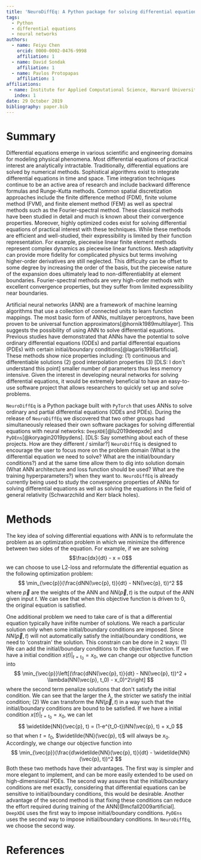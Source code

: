 ```yaml
---
title: 'NeuroDiffEq: A Python package for solving differential equations with neural networks'
tags:
  - Python
  - differential equations
  - neural networks
authors:
  - name: Feiyu Chen
    orcid: 0000-0002-0476-9998
    affiliation: 1
  - name: David Sondak
    affiliation: 1
  - name: Pavlos Protopapas
    affiliation: 1
affiliations:
 - name: Institute for Applied Computational Science, Harvard University, Cambridge, MA, United States
   index: 1
date: 29 October 2019
bibliography: paper.bib
---
```


# Summary

Differential equations emerge in various scientific and engineering domains for modeling physical phenomena.  Most
differential equations of practical interest are analytically intractable.  Traditionally, differential equations are solved
by numerical methods.  Sophistical algorithms exist to integrate differential equations in time and space.  Time integration
techniques continue to be an active area of research and include backward difference formulas and Runge-Kutta methods.
Common spatial discretization approaches include the finite difference method (FDM), finite volume method (FVM), and finite
element method (FEM) as well as spectral methods such as the Fourier-spectral method.  These classical methods have been
studied in detail and much is known about their convergence properties.  Moreover, highly optimized codes exist for solving
differential equations of practical interest with these techniques.  While these methods are efficient and well-studied,
their expressibility is limited by their function representation.  For example, piecewise linear finite element methods
represent complex dynamics as piecewise linear functions.  Mesh adaptivity can provide more fidelity for complicated physics
but terms involving higher-order derivatives are still neglected.  This difficulty can be offset to some degree by increasing
the order of the basis, but the piecewise nature of the expansion does ultimately lead to non-differentiablity at element
boundaries.  Fourier-spectral methods are very high-order methods with excellent convergence properties, but they
suffer from limited expressibility near boundaries.

Artificial neural networks (ANN) are a framework of machine learning algorithms that use a collection of connected units to
learn function mappings. The most basic form of ANNs, multilayer perceptrons, have been proven to be universal function 
approximators[@hornik1989multilayer]. This suggests the possibility of using ANN to solve differential equations. Previous 
studies have demonstrated that ANNs have the potential to solve ordinary differential equations (ODEs) and partial
differential equations (PDEs) with certain initial/boundary conditions[@lagaris1998artificial]. These methods show nice
properties including: (1) continuous and differentiable solutions (2) good interpolation properties (3) [DLS:  I don't
understand this point] smaller number of parameters thus less memory intensive.  Given the interest in developing neural
networks for solving differential equations, it would be extremely beneficial to have an easy-to-use software project that
allows researchers to quickly set up and solve problems.

``NeuroDiffEq`` is a Python package built with ``PyTorch`` that uses ANNs to solve ordinary and partial differential
equations (ODEs and PDEs).  During the release of ``NeuroDiffEq`` we discovered that two other groups had simultaneously
released their own software packages for solving differential equations with neural networks:  ``DeepXDE``[@lu2019deepxde]
and ``PyDEns``[@koryagin2019pydens]. [DLS:  Say something about each of these projects.  How are they different / similar?]
``NeuroDiffEq`` is designed to encourage the user to focus more on the problem domain (What is the differential equation we
need to solve? What are the initial/boundary conditions?) and at the same time allow them to dig into solution domain (What
ANN architecture and loss function should be used? What are the training hyperparameters?) when they want to.  ``NeuroDiffEq`` 
is already currently being  used to study the convergence properties of ANNs for solving differential equations as well as
solving the equations in the field of general relativity (Schwarzchild and Kerr black holes). 

# Methods

The key idea of solving differential equations with ANN is to reformulate the problem as an optimization problem in which we minimize the difference between two sides of the equation. For example, if we are solving 
$$\frac{dx}{dt} - x = 0$$
we can choose to use L2-loss and reformulate the differential equation as the following optimization problem: 
$$
\min_{\vec{p}}(\frac{dNN(\vec{p}, t)}{dt} - NN(\vec{p}, t))^2
$$
where $\vec{p}$ are the weights of the ANN and $NN(\vec{p}, t)$ is the output of the ANN given input $t$. We can see that when this objective function is driven to 0, the original equation is satisfied. 

One additional problem we need to take care of is that a differential equation typically have inifite number of solutions. We reach a particular solution only when some initial/boundary conditions are imposed. Since $NN(\vec{p}, t)$ will not automatically satisfy the initial/boundary conditions, we need to 'constrain' the solution. This constrain can be done in 2 ways: (1) We can add the initial/boundary conditions to the objective function. If we have a initial condition $x(t)\bigg|_{t = t_0} = x_0$, we can change our objective function into
$$
\min_{\vec{p}}\left[(\frac{dNN(\vec{p}, t)}{dt} - NN(\vec{p}, t))^2 + \lambda(NN(\vec{p}, t_0) - x_0)^2\right]
$$
where the second term penalize solutions that don't satisfy the initial condition. We can see that the larger the $\lambda$, the stricter we satisfy the initial condition; (2) We can transform the $NN(\vec{p}, t)$ in a way such that the initial/boundary conditions are bound to be satisfied. If we have a initial condition $x(t)\bigg|_{t = t_0} = x_0$, we can let
$$
\widetilde{NN}(\vec{p}, t) = (1-e^{t_0-t})NN(\vec{p}, t) + x_0
$$
so that when $t = t_0$, $\widetilde{NN}(\vec{p}, t)$ will always be $x_0$. Accordingly, we change our objective function into 
$$
\min_{\vec{p}}(\frac{d\widetilde{NN}(\vec{p}, t)}{dt} - \widetilde{NN}(\vec{p}, t))^2
$$
Both these two methods have their advantages. The first way is simpler and more elegant to implement, and can be more easily extended to be used on high-dimensional PDEs. The second way assures that the initial/boundary conditions are met exactly, considering that differential equations can be sensitive to initial/boundary conditions, this would be desirable. Another advantage of the second method is that fixing these conditions can reduce the effort required during training of the ANN[@mcfall2009artificial]. ``DeepXDE`` uses the first way to impose initial/boundary conditions. ``PyDEns`` uses the second way to impose initial/boundary conditions. In ``NeuroDiffEq``, we choose the second way.  

# References

